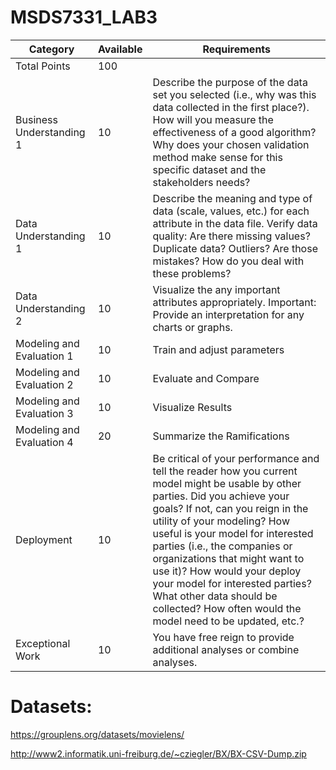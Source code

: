 # MSDS7331_LAB3

| Category                  |  Available | Requirements |
|  ----------               | ------     | ------------ |
| Total  Points             |  	100   |
| Business Understanding 1  |	10	| Describe the purpose of the data set you selected (i.e., why was this data collected in the first place?). How will you measure the effectiveness of a good algorithm? Why does your chosen validation method make sense for this specific dataset and the stakeholders needs?|
| Data Understanding 1      | 10 |	Describe the meaning and type of data (scale, values, etc.) for each attribute in the data file. Verify data quality: Are there missing values? Duplicate data? Outliers? Are those mistakes? How do you deal with these problems?|
| Data Understanding 2      | 	10	| Visualize the any important attributes appropriately. Important: Provide an interpretation for any charts or graphs.|
| Modeling and Evaluation 1 |	10	| Train and adjust parameters |
| Modeling and Evaluation 2 | 	10 |	Evaluate and Compare |
| Modeling and Evaluation 3 |	10 |	Visualize Results |
| Modeling and Evaluation 4 |	20 |	Summarize the Ramifications |
| Deployment                |	10 |	Be critical of your performance and tell the reader how you current model might be usable by other parties. Did you achieve your goals? If not, can you reign in the utility of your modeling? How useful is your model for interested parties (i.e., the companies or organizations that might want to use it)? How would your deploy your model for interested parties? What other data should be collected? How often would the model need to be updated, etc.? |
| Exceptional Work	        | 10	| You have free reign to provide additional analyses or combine analyses. |


# Datasets:

https://grouplens.org/datasets/movielens/


http://www2.informatik.uni-freiburg.de/~cziegler/BX/BX-CSV-Dump.zip
